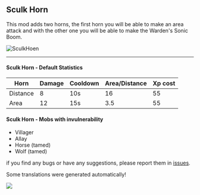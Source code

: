 **Sculk Horn**
-----------------------

This mod adds two horns, the first horn you will be able to make an area attack and with the other one you will be able
to make the Warden's Sonic Boom.

![SculkHoen](https://imgur.com/GLqDBGx.png)

* * *

#### **Sculk Horn - Default Statistics**

| Horn     | Damage | Cooldown | Area/Distance | Xp cost |
|----------|--------|----------|---------------|---------|
| Distance | 8      | 10s      | 16            | 55      |
| Area     | 12     | 15s      | 3.5           | 55      |

#### **Sculk Horn - Mobs with invulnerability**

- Villager
- Allay
- Horse (tamed)
- Wolf (tamed)

if you find any bugs or have any suggestions, please report them
in [issues](https://github.com/anviaan/SculkHorn/issues "Issues").

Some translations were generated automatically!

[<img src="https://i.imgur.com/RJPr4Ij.png">](https://billing.kinetichosting.net/aff.php?aff=127)